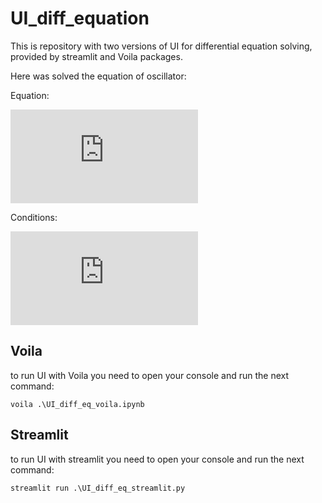 # UI_diff_equation
This is repository with two versions of UI for differential equation solving, provided by streamlit and Voila packages.

Here was solved the equation of oscillator:

Equation: 

![equation](https://latex.codecogs.com/gif.latex?%5Cfrac%7Bd%5E2%20y%7D%7Bdt%5E2%7D%20%3D%20-%20%5Comega%5E2%20y%28t%29%20-%20%5Cbeta%20y%5E3%28t%29)

Conditions:

![equation](https://latex.codecogs.com/gif.latex?y%280%29%3Dq%24%2C%20%24%5Cfrac%7Bdy%280%29%7D%7Bdt%7D%20%3D%20r)

## Voila

to run UI with Voila you need to open your console and run the next command:

```
voila .\UI_diff_eq_voila.ipynb
```

## Streamlit

to run UI with streamlit you need to open your console and run the next command:

```
streamlit run .\UI_diff_eq_streamlit.py
```
